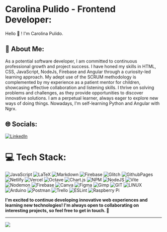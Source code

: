 # Carolina Pulido - Frontend Developer:

Hello 👋 ! I'm Carolina Pulido.

## 💫 About Me:
As a potential software developer, I am committed to continuous professional growth and project success. I have honed my skills in HTML, CSS, JavaScript, NodeJs, Firebase and Angular through a curiosity-led learning approach. My adept use of the SCRUM methodology is complemented by my experience as a patient mentor for children, showcasing effective collaboration and listening skills. I thrive on solving problems and challenges, as they provide opportunities to discover innovative solutions. I am a perpetual learner, always eager to explore new ways of doing things. Nowadays, I'm self-learning Python and Angular with Ngrx.

<!--🔭 I’m currently working on Laboratoria as Front-end developer<br> -->
<!--👯 I’m looking to collaborate on n <br>-->
<!--🤝 I’m looking for help with<br>-->
<!--🌱 I’m currently learning **Angular** and **NodeJs.** *React soon!!!*<br>-->
<!-- 💬 Ask me about<br>⚡ Fun fact -->

<!-- ## Technical Skills

- **Programming Languages:** HTML5, CSS3, JavaScript
- **Frameworks and Libraries:** Angular
- **Development Tools:** Visual Studio Code, Git, GitHub
- **Responsive Design:** Media Queries, Flexbox, Grid
- **Project Management:** Scrum, Kanban, Trello

## Education

- **Bachelor's Degree in [Your Specialization]** from [University Name]
  - Period: [Start Date] - [End Date]

## Notable Projects

1. [Project Name 1]
   - Description: [Briefly describe the project.]
   - Technologies Used: [List of technologies used in the project, e.g., HTML, CSS, JavaScript]
   - Repository Link: [Link to the GitHub repository if available.]

2. [Project Name 2]
   - Description: [Briefly describe the project.]
   - Technologies Used: [List of technologies used in the project, e.g., React, CSS]
   - Repository Link: [Link to the GitHub repository if available.]

## Contact

- LinkedIn: [Link to your LinkedIn profile]
- Email: [Your email address]

## Tags
#webdevelopment #frontend #html #css #javascript #react #angular #vuejs #github #portfolio #responsivedesign #projectmanagement
-->

## 🌐 Socials:
[![LinkedIn](https://img.shields.io/badge/LinkedIn-%230077B5.svg?logo=linkedin&logoColor=white)](https://linkedin.com/in/carolina-web-developer) 

# 💻 Tech Stack:
![JavaScript](https://img.shields.io/badge/javascript-%23323330.svg?style=for-the-badge&logo=javascript&logoColor=%23F7DF1E) ![LaTeX](https://img.shields.io/badge/latex-%23008080.svg?style=for-the-badge&logo=latex&logoColor=white) ![Markdown](https://img.shields.io/badge/markdown-%23000000.svg?style=for-the-badge&logo=markdown&logoColor=white) ![Firebase](https://img.shields.io/badge/firebase-%23039BE5.svg?style=for-the-badge&logo=firebase) ![Glitch](https://img.shields.io/badge/glitch-%233333FF.svg?style=for-the-badge&logo=glitch&logoColor=white) ![GithubPages](https://img.shields.io/badge/github%20pages-121013?style=for-the-badge&logo=github&logoColor=white) ![Netlify](https://img.shields.io/badge/netlify-%23000000.svg?style=for-the-badge&logo=netlify&logoColor=#00C7B7) ![Vercel](https://img.shields.io/badge/vercel-%23000000.svg?style=for-the-badge&logo=vercel&logoColor=white) ![Octave](https://img.shields.io/badge/OCTAVE-darkblue?style=for-the-badge&logo=octave&logoColor=fcd683) ![Chart.js](https://img.shields.io/badge/chart.js-F5788D.svg?style=for-the-badge&logo=chart.js&logoColor=white) ![NPM](https://img.shields.io/badge/NPM-%23CB3837.svg?style=for-the-badge&logo=npm&logoColor=white) ![NodeJS](https://img.shields.io/badge/node.js-6DA55F?style=for-the-badge&logo=node.js&logoColor=white) ![Vite](https://img.shields.io/badge/vite-%23646CFF.svg?style=for-the-badge&logo=vite&logoColor=white) ![Nodemon](https://img.shields.io/badge/NODEMON-%23323330.svg?style=for-the-badge&logo=nodemon&logoColor=%BBDEAD) ![Firebase](https://img.shields.io/badge/Firebase-039BE5?style=for-the-badge&logo=Firebase&logoColor=white) ![Canva](https://img.shields.io/badge/Canva-%2300C4CC.svg?style=for-the-badge&logo=Canva&logoColor=white) ![Figma](https://img.shields.io/badge/figma-%23F24E1E.svg?style=for-the-badge&logo=figma&logoColor=white) ![Gimp](https://img.shields.io/badge/Gimp-657D8B?style=for-the-badge&logo=gimp&logoColor=FFFFFF) ![GIT](https://img.shields.io/badge/Git-fc6d26?style=for-the-badge&logo=git&logoColor=white) ![LINUX](https://img.shields.io/badge/Linux-FCC624?style=for-the-badge&logo=linux&logoColor=black) ![Arduino](https://img.shields.io/badge/-Arduino-00979D?style=for-the-badge&logo=Arduino&logoColor=white) ![Postman](https://img.shields.io/badge/Postman-FF6C37?style=for-the-badge&logo=postman&logoColor=white) ![Trello](https://img.shields.io/badge/Trello-%23026AA7.svg?style=for-the-badge&logo=Trello&logoColor=white) ![ESLint](https://img.shields.io/badge/ESLint-4B3263?style=for-the-badge&logo=eslint&logoColor=white) ![Raspberry Pi](https://img.shields.io/badge/-RaspberryPi-C51A4A?style=for-the-badge&logo=Raspberry-Pi)

**I'm excited to continue developing innovative web experiences and learning new technologies! I'm always open to collaborating on interesting projects, so feel free to get in touch. 🙌**

<!--# 📊 GitHub Stats:-->
<!--![](https://github-readme-stats.vercel.app/api?username=karolans25&theme=yeblu&hide_border=false&include_all_commits=false&count_private=false)<br/>-->
<!--![](https://github-readme-streak-stats.herokuapp.com/?user=karolans25&theme=yeblu&hide_border=false)<br/>-->
<!--![](https://github-readme-stats.vercel.app/api/top-langs/?username=karolans25&theme=yeblu&hide_border=false&include_all_commits=true&count_private=true&layout=compact)-->

<!--## 🏆 GitHub Trophies-->
<!-- ![](https://github-profile-trophy.vercel.app/?username=karolans25&theme=algolia&no-frame=false&no-bg=true&margin-w=4) -->
<!--![](https://github-profile-trophy.vercel.app/?username=karolans25&theme=algolia&no-frame=false&no-bg=false&margin-w=4)-->

---
[![](https://visitcount.itsvg.in/api?id=karolans25&icon=2&color=0)](https://visitcount.itsvg.in)

<!-- Proudly created with GPRM ( https://gprm.itsvg.in ) -->
